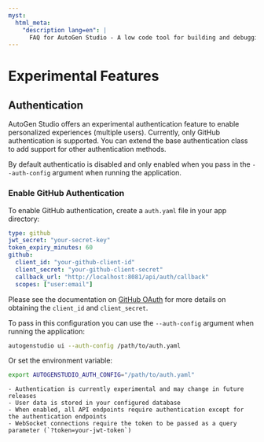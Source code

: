 ```yaml
---
myst:
  html_meta:
    "description lang=en": |
      FAQ for AutoGen Studio - A low code tool for building and debugging multi-agent systems
---
```


# Experimental Features

## Authentication

AutoGen Studio offers an experimental authentication feature to enable personalized experiences (multiple users). Currently, only GitHub authentication is supported. You can extend the base authentication class to add support for other authentication methods.

By default authenticatio is disabled and only enabled when you pass in the `--auth-config` argument when running the application.

### Enable GitHub Authentication

To enable GitHub authentication, create a `auth.yaml` file in your app directory:

```yaml
type: github
jwt_secret: "your-secret-key"
token_expiry_minutes: 60
github:
  client_id: "your-github-client-id"
  client_secret: "your-github-client-secret"
  callback_url: "http://localhost:8081/api/auth/callback"
  scopes: ["user:email"]
```

Please see the documentation on [GitHub OAuth](https://docs.github.com/en/apps/oauth-apps/building-oauth-apps/authenticating-to-the-rest-api-with-an-oauth-app) for more details on obtaining the `client_id` and `client_secret`.

To pass in this configuration you can use the `--auth-config` argument when running the application:

```bash
autogenstudio ui --auth-config /path/to/auth.yaml
```

Or set the environment variable:

```bash
export AUTOGENSTUDIO_AUTH_CONFIG="/path/to/auth.yaml"
```

```{note}
- Authentication is currently experimental and may change in future releases
- User data is stored in your configured database
- When enabled, all API endpoints require authentication except for the authentication endpoints
- WebSocket connections require the token to be passed as a query parameter (`?token=your-jwt-token`)

```
